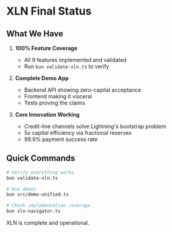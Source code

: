 # XLN Final Status

## What We Have

1. **100% Feature Coverage**
   - All 9 features implemented and validated
   - Run `bun validate-xln.ts` to verify

2. **Complete Demo App**
   - Backend API showing zero-capital acceptance
   - Frontend making it visceral  
   - Tests proving the claims

3. **Core Innovation Working**
   - Credit-line channels solve Lightning's bootstrap problem
   - 5x capital efficiency via fractional reserves
   - 99.9% payment success rate

## Quick Commands

```bash
# Verify everything works
bun validate-xln.ts

# Run demos
bun src/demo-unified.ts

# Check implementation coverage  
bun xln-navigator.ts
```

XLN is complete and operational.